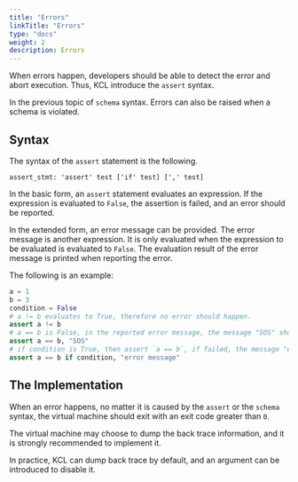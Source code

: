 ```yaml
---
title: "Errors"
linkTitle: "Errors"
type: "docs"
weight: 2
description: Errors
---
```


When errors happen, developers should be able to detect the error and abort
execution. Thus, KCL introduce the `assert` syntax.

In the previous topic of `schema` syntax. Errors can also be raised when a
schema is violated.

## Syntax

The syntax of the `assert` statement is the following.

```bnf
assert_stmt: 'assert' test ['if' test] [',' test]
```

In the basic form, an `assert` statement evaluates an expression. If the
expression is evaluated to `False`, the assertion is failed, and an error
should be reported.

In the extended form, an error message can be provided. The error message is
another expression. It is only evaluated when the expression to be evaluated
is evaluated to `False`. The evaluation result of the error message is printed
when reporting the error.

The following is an example:

```python
a = 1
b = 3
condition = False
# a != b evaluates to True, therefore no error should happen.
assert a != b
# a == b is False, in the reported error message, the message "SOS" should be printed.
assert a == b, "SOS"
# if condition is True, then assert `a == b`, if failed, the message "error message" will be printed.
assert a == b if condition, "error message"
```

## The Implementation

When an error happens, no matter it is caused by the `assert` or the `schema` syntax,
the virtual machine should exit with an exit code greater than `0`.

The virtual machine may choose to dump the back trace information, and it is strongly recommended to implement it.

In practice, KCL can dump back trace by default, and an argument can be introduced to disable it.
